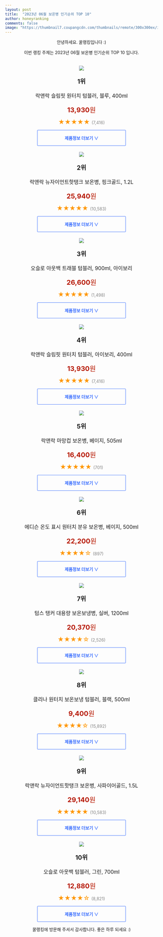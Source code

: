 ```yaml
---
layout: post
title:  "2023년 06월 보온병 인기순위 TOP 10"
author: honeyranking
comments: false
image: "https://thumbnail7.coupangcdn.com/thumbnails/remote/300x300ex/image/retail/images/1057278627004052-8399a609-90d0-4418-b670-5a14459cc506.jpg"
---
```

<p style="text-align: center;">안녕하세요. 꿀랭킹입니다 :)</p>
<p style="text-align: center;">이번 랭킹 주제는 2023년 06월 보온병 인기순위 TOP 10 입니다.</p><center><img src="https://thumbnail7.coupangcdn.com/thumbnails/remote/300x300ex/image/retail/images/1057278627004052-8399a609-90d0-4418-b670-5a14459cc506.jpg" style="margin-top:20px" /></center><p style="text-align: center; font-size: 20px"><b>1위</b></p><p style="text-align: center; font-size: 17px">락앤락 슬림핏 원터치 텀블러, 블루, 400ml</p><p style="text-align: center;"><span style="color: #b61800; font-size: 22px;"><b>13,930</b>원</span></p><p style="text-align: center;"><span style="color: #ff9600; font-size: 20px;">★★★★★ </span><span style="color: #878787;">(7,416)</span></p><center><a href="https://link.coupang.com/a/2w1jz"><div style="font-size: 14px; display: inline-block; padding: 15px 90px; color: #346aff; border-radius: 2px; border: 1px solid #346aff; cursor: pointer;"><b>제품정보 더보기 &or;</b></div></a></center><center><img src="https://thumbnail8.coupangcdn.com/thumbnails/remote/300x300ex/image/retail/images/2461643010160169-90705d17-a313-4a5e-97b0-635008a1dfd7.jpg" style="margin-top:20px" /></center><p style="text-align: center; font-size: 20px"><b>2위</b></p><p style="text-align: center; font-size: 17px">락앤락 뉴자이언트핫탱크 보온병, 핑크골드, 1.2L</p><p style="text-align: center;"><span style="color: #b61800; font-size: 22px;"><b>25,940</b>원</span></p><p style="text-align: center;"><span style="color: #ff9600; font-size: 20px;">★★★★★ </span><span style="color: #878787;">(10,583)</span></p><center><a href="https://link.coupang.com/a/2w1jA"><div style="font-size: 14px; display: inline-block; padding: 15px 90px; color: #346aff; border-radius: 2px; border: 1px solid #346aff; cursor: pointer;"><b>제품정보 더보기 &or;</b></div></a></center><center><img src="https://thumbnail6.coupangcdn.com/thumbnails/remote/300x300ex/image/retail/images/2022/09/23/17/4/a10015db-addc-4de9-959a-a2fcd5de93be.jpg" style="margin-top:20px" /></center><p style="text-align: center; font-size: 20px"><b>3위</b></p><p style="text-align: center; font-size: 17px">오슬로 아웃백 트래블 텀블러, 900ml, 아이보리</p><p style="text-align: center;"><span style="color: #b61800; font-size: 22px;"><b>26,600</b>원</span></p><p style="text-align: center;"><span style="color: #ff9600; font-size: 20px;">★★★★★ </span><span style="color: #878787;">(1,498)</span></p><center><a href="https://link.coupang.com/a/2w1jB"><div style="font-size: 14px; display: inline-block; padding: 15px 90px; color: #346aff; border-radius: 2px; border: 1px solid #346aff; cursor: pointer;"><b>제품정보 더보기 &or;</b></div></a></center><center><img src="https://thumbnail6.coupangcdn.com/thumbnails/remote/300x300ex/image/retail/images/7794443096766409-82187a68-9a05-438e-bdc1-af8e113a6a27.jpg" style="margin-top:20px" /></center><p style="text-align: center; font-size: 20px"><b>4위</b></p><p style="text-align: center; font-size: 17px">락앤락 슬림핏 원터치 텀블러, 아이보리, 400ml</p><p style="text-align: center;"><span style="color: #b61800; font-size: 22px;"><b>13,930</b>원</span></p><p style="text-align: center;"><span style="color: #ff9600; font-size: 20px;">★★★★★ </span><span style="color: #878787;">(7,416)</span></p><center><a href="https://link.coupang.com/a/2w1jC"><div style="font-size: 14px; display: inline-block; padding: 15px 90px; color: #346aff; border-radius: 2px; border: 1px solid #346aff; cursor: pointer;"><b>제품정보 더보기 &or;</b></div></a></center><center><img src="https://thumbnail10.coupangcdn.com/thumbnails/remote/300x300ex/image/retail/images/2350395813523987-5185d02a-61a6-4b64-a604-74aca841dc45.jpg" style="margin-top:20px" /></center><p style="text-align: center; font-size: 20px"><b>5위</b></p><p style="text-align: center; font-size: 17px">락앤락 마망컵 보온병, 베이지, 505ml</p><p style="text-align: center;"><span style="color: #b61800; font-size: 22px;"><b>16,400</b>원</span></p><p style="text-align: center;"><span style="color: #ff9600; font-size: 20px;">★★★★★ </span><span style="color: #878787;">(701)</span></p><center><a href="https://link.coupang.com/a/2w1jD"><div style="font-size: 14px; display: inline-block; padding: 15px 90px; color: #346aff; border-radius: 2px; border: 1px solid #346aff; cursor: pointer;"><b>제품정보 더보기 &or;</b></div></a></center><center><img src="https://thumbnail7.coupangcdn.com/thumbnails/remote/300x300ex/image/rs_quotation_api/iiotaazv/a36e3bda19cb402994d214c176ccfbd0.jpg" style="margin-top:20px" /></center><p style="text-align: center; font-size: 20px"><b>6위</b></p><p style="text-align: center; font-size: 17px">에디슨 온도 표시 원터치 분유 보온병, 베이지, 500ml</p><p style="text-align: center;"><span style="color: #b61800; font-size: 22px;"><b>22,200</b>원</span></p><p style="text-align: center;"><span style="color: #ff9600; font-size: 20px;">★★★★☆ </span><span style="color: #878787;">(897)</span></p><center><a href="https://link.coupang.com/a/2w1jE"><div style="font-size: 14px; display: inline-block; padding: 15px 90px; color: #346aff; border-radius: 2px; border: 1px solid #346aff; cursor: pointer;"><b>제품정보 더보기 &or;</b></div></a></center><center><img src="https://thumbnail8.coupangcdn.com/thumbnails/remote/300x300ex/image/retail/images/3144792049590589-e34d99ea-73c3-4ca7-be03-642d5932018a.jpg" style="margin-top:20px" /></center><p style="text-align: center; font-size: 20px"><b>7위</b></p><p style="text-align: center; font-size: 17px">텀스 탱커 대용량 보온보냉병, 실버, 1200ml</p><p style="text-align: center;"><span style="color: #b61800; font-size: 22px;"><b>20,370</b>원</span></p><p style="text-align: center;"><span style="color: #ff9600; font-size: 20px;">★★★★☆ </span><span style="color: #878787;">(2,526)</span></p><center><a href="https://link.coupang.com/a/2w1jF"><div style="font-size: 14px; display: inline-block; padding: 15px 90px; color: #346aff; border-radius: 2px; border: 1px solid #346aff; cursor: pointer;"><b>제품정보 더보기 &or;</b></div></a></center><center><img src="https://thumbnail6.coupangcdn.com/thumbnails/remote/300x300ex/image/retail/images/379106973686849-9953ee44-f8a3-4d7d-b730-19c2fcdc2d5c.jpg" style="margin-top:20px" /></center><p style="text-align: center; font-size: 20px"><b>8위</b></p><p style="text-align: center; font-size: 17px">클리나 원터치 보온보냉 텀블러, 블랙, 500ml</p><p style="text-align: center;"><span style="color: #b61800; font-size: 22px;"><b>9,400</b>원</span></p><p style="text-align: center;"><span style="color: #ff9600; font-size: 20px;">★★★★☆ </span><span style="color: #878787;">(15,892)</span></p><center><a href="https://link.coupang.com/a/2w1jG"><div style="font-size: 14px; display: inline-block; padding: 15px 90px; color: #346aff; border-radius: 2px; border: 1px solid #346aff; cursor: pointer;"><b>제품정보 더보기 &or;</b></div></a></center><center><img src="https://thumbnail10.coupangcdn.com/thumbnails/remote/300x300ex/image/retail/images/2284997080190921-a718f717-3cd7-4050-aa06-a4e0dfba7e3b.jpg" style="margin-top:20px" /></center><p style="text-align: center; font-size: 20px"><b>9위</b></p><p style="text-align: center; font-size: 17px">락앤락 뉴자이언트핫탱크 보온병, 사파이어골드, 1.5L</p><p style="text-align: center;"><span style="color: #b61800; font-size: 22px;"><b>29,140</b>원</span></p><p style="text-align: center;"><span style="color: #ff9600; font-size: 20px;">★★★★★ </span><span style="color: #878787;">(10,583)</span></p><center><a href="https://link.coupang.com/a/2w1jH"><div style="font-size: 14px; display: inline-block; padding: 15px 90px; color: #346aff; border-radius: 2px; border: 1px solid #346aff; cursor: pointer;"><b>제품정보 더보기 &or;</b></div></a></center><center><img src="https://thumbnail9.coupangcdn.com/thumbnails/remote/300x300ex/image/retail/images/2007452274003948-44c3b642-ffd5-4f28-88cf-f8fd888911c5.jpg" style="margin-top:20px" /></center><p style="text-align: center; font-size: 20px"><b>10위</b></p><p style="text-align: center; font-size: 17px">오슬로 아웃백 텀블러, 그린, 700ml</p><p style="text-align: center;"><span style="color: #b61800; font-size: 22px;"><b>12,880</b>원</span></p><p style="text-align: center;"><span style="color: #ff9600; font-size: 20px;">★★★★☆ </span><span style="color: #878787;">(8,821)</span></p><center><a href="https://link.coupang.com/a/2w1jI"><div style="font-size: 14px; display: inline-block; padding: 15px 90px; color: #346aff; border-radius: 2px; border: 1px solid #346aff; cursor: pointer;"><b>제품정보 더보기 &or;</b></div></a></center><p style="text-align: center;">꿀랭킹에 방문해 주셔서 감사합니다. 좋은 하루 되세요 :)</p>
